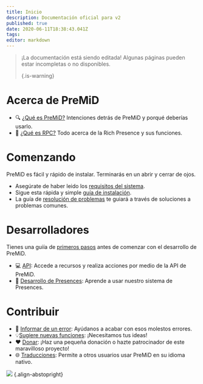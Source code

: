 ```yaml
---
title: Inicio
description: Documentación oficial para v2
published: true
date: 2020-06-11T18:38:43.041Z
tags:
editor: markdown
---
```


> ¡La documentación está siendo editada! Algunas páginas pueden estar incompletas o no disponibles. 
> 
> {.is-warning}

# Acerca de PreMiD
- :mag: [¿Qué es PreMiD?](/about) Intenciones detrás de PreMiD y porqué deberías usarlo.
- :link: [¿Qué es RPC?](https://discordapp.com/rich-presence) Todo acerca de la Rich Presence y sus funciones.

# Comenzando

PreMiD es fácil y rápido de instalar. Terminarás en un abrir y cerrar de ojos.

- Asegúrate de haber leido los [requisitos del sistema](/install/requirements).
- Sigue esta rápida y simple [guía de instalación](/install).
- La guía de [resolución de problemas](/troubleshooting) te guiará a través de soluciones a problemas comunes.

# Desarrolladores

Tienes una guiía de [primeros pasos](/dev) antes de comenzar con el desarrollo de PreMiD.

- :computer: [API](/dev/api): Accede a recursos y realiza acciones por medio de la API de PreMiD.
- :wrench: [Desarrollo de Presences](/dev/presence): Aprende a usar nuestro sistema de Presences.

# Contribuir
- :bug: [Informar de un error](https://github.com/PreMiD): Ayúdanos a acabar con esos molestos errores.
- :bulb:[Sugiere nuevas funciones](https://discord.gg/WvfVZ8T): ¡Necesitamos tus ideas!
- :heart: [Donar](https://www.patreon.com/Timeraa): ¡Haz una pequeña donación o hazte patrocinador de este maravilloso proyecto!
- :globe_with_meridians: [Traducciones](https://translate.premid.app): Permite a otros usuarios usar PreMiD en su idioma nativo.

![](https://beta.premid.app/img/logo.2b414dc2.gif) {.align-abstopright}